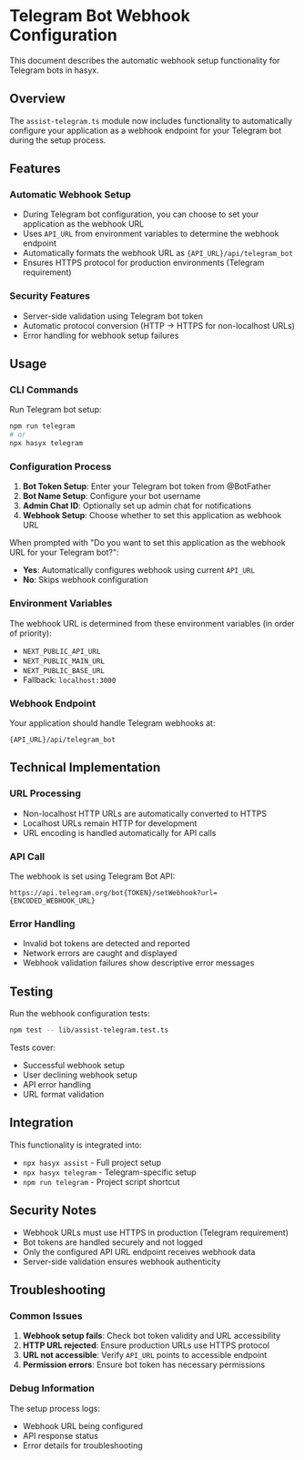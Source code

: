 # Telegram Bot Webhook Configuration

This document describes the automatic webhook setup functionality for Telegram bots in hasyx.

## Overview

The `assist-telegram.ts` module now includes functionality to automatically configure your application as a webhook endpoint for your Telegram bot during the setup process.

## Features

### Automatic Webhook Setup
- During Telegram bot configuration, you can choose to set your application as the webhook URL
- Uses `API_URL` from environment variables to determine the webhook endpoint
- Automatically formats the webhook URL as `{API_URL}/api/telegram_bot`
- Ensures HTTPS protocol for production environments (Telegram requirement)

### Security Features
- Server-side validation using Telegram bot token
- Automatic protocol conversion (HTTP → HTTPS for non-localhost URLs)
- Error handling for webhook setup failures

## Usage

### CLI Commands

Run Telegram bot setup:
```bash
npm run telegram
# or
npx hasyx telegram
```

### Configuration Process

1. **Bot Token Setup**: Enter your Telegram bot token from @BotFather
2. **Bot Name Setup**: Configure your bot username
3. **Admin Chat ID**: Optionally set up admin chat for notifications
4. **Webhook Setup**: Choose whether to set this application as webhook URL

When prompted with "Do you want to set this application as the webhook URL for your Telegram bot?":
- **Yes**: Automatically configures webhook using current `API_URL`
- **No**: Skips webhook configuration

### Environment Variables

The webhook URL is determined from these environment variables (in order of priority):
- `NEXT_PUBLIC_API_URL`
- `NEXT_PUBLIC_MAIN_URL` 
- `NEXT_PUBLIC_BASE_URL`
- Fallback: `localhost:3000`

### Webhook Endpoint

Your application should handle Telegram webhooks at:
```
{API_URL}/api/telegram_bot
```

## Technical Implementation

### URL Processing
- Non-localhost HTTP URLs are automatically converted to HTTPS
- Localhost URLs remain HTTP for development
- URL encoding is handled automatically for API calls

### API Call
The webhook is set using Telegram Bot API:
```
https://api.telegram.org/bot{TOKEN}/setWebhook?url={ENCODED_WEBHOOK_URL}
```

### Error Handling
- Invalid bot tokens are detected and reported
- Network errors are caught and displayed
- Webhook validation failures show descriptive error messages

## Testing

Run the webhook configuration tests:
```bash
npm test -- lib/assist-telegram.test.ts
```

Tests cover:
- Successful webhook setup
- User declining webhook setup
- API error handling
- URL format validation

## Integration

This functionality is integrated into:
- `npx hasyx assist` - Full project setup
- `npx hasyx telegram` - Telegram-specific setup
- `npm run telegram` - Project script shortcut

## Security Notes

- Webhook URLs must use HTTPS in production (Telegram requirement)
- Bot tokens are handled securely and not logged
- Only the configured API URL endpoint receives webhook data
- Server-side validation ensures webhook authenticity

## Troubleshooting

### Common Issues

1. **Webhook setup fails**: Check bot token validity and URL accessibility
2. **HTTP URL rejected**: Ensure production URLs use HTTPS protocol  
3. **URL not accessible**: Verify `API_URL` points to accessible endpoint
4. **Permission errors**: Ensure bot token has necessary permissions

### Debug Information

The setup process logs:
- Webhook URL being configured
- API response status
- Error details for troubleshooting 